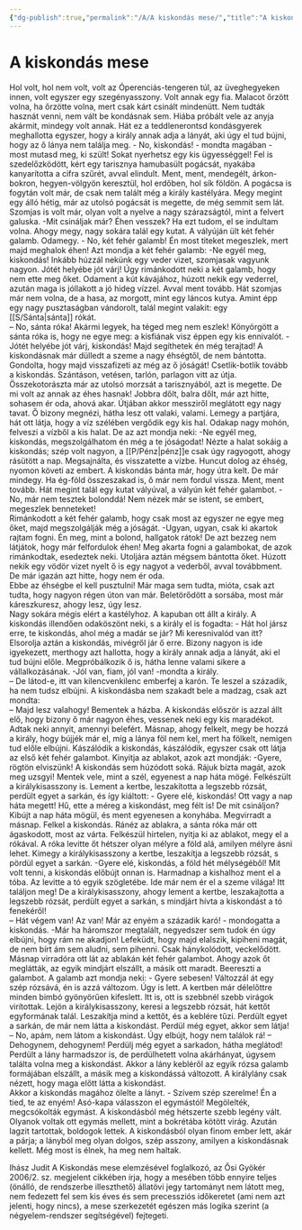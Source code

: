 ```yaml
---
{"dg-publish":true,"permalink":"/A/A kiskondás mese/","title":"A kiskondás mese","tags":["dg_uploaded"],"created":"2023-11-19T02:57","updated":"2023-11-19T02:57"}
---
```



# A kiskondás mese

Hol volt, hol nem volt, volt az Óperenciás-tengeren túl, az üveghegyeken innen, volt egyszer egy szegényasszony. Volt annak egy fia. Malacot őrzött volna, ha őrzötte volna, mert csak kárt csinált mindenütt. Nem tudták hasznát venni, nem vált be kondásnak sem. Hiába próbált vele az anyja akármit, mindegy volt annak. Hát ez a teddlenerontsd kondásgyerek meghallotta egyszer, hogy a király annak adja a lányát, aki úgy el tud bújni, hogy az ő lánya nem találja meg. - No, kiskondás! - mondta magában - most mutasd meg, ki szült! Sokat nyerhetsz egy kis ügyességgel! Fel is szedelőzködött, kért egy tarisznya hamubasült pogácsát, nyakába kanyarította a cifra szűrét, avval elindult. Ment, ment, mendegélt, árkon-bokron, hegyen-völgyön keresztül, hol erdőben, hol sík földön. A pogácsa is fogytán volt már, de csak nem talált még a király kastélyára. Megy megint egy álló hétig, már az utolsó pogácsát is megette, de még semmit sem lát. Szomjas is volt már, olyan volt a nyelve a nagy szárazságtól, mint a felvert galuska. -Mit csináljak már? Éhen vesszek? Ha ezt tudom, el se indultam volna. Ahogy megy, nagy sokára talál egy kutat. A vályúján ült két fehér galamb. Odamegy. - No, két fehér galamb! Én most titeket megeszlek, mert majd meghalok éhen! Azt mondja a két fehér galamb: -Ne egyél meg, kiskondás! Inkább húzzál nekünk egy veder vizet, szomjasak vagyunk nagyon. Jótét helyébe jót várj! Úgy rimánkodott neki a két galamb, hogy nem ette meg őket. Odament a kút kávájához, húzott nekik egy vederrel, azután maga is jóllakott a jó hideg vízzel. Avval ment tovább. Hát szomjas már nem volna, de a hasa, az morgott, mint egy láncos kutya. Amint épp egy nagy pusztaságban vándorolt, talál megint valakit: egy [[S/Sánta\|sánta]] rókát.  
– No, sánta róka! Akármi legyek, ha téged meg nem eszlek! Könyörgött a sánta róka is, hogy ne egye meg: a kisfiának visz éppen egy kis ennivalót. - Jótét helyébe jót várj, kiskondás! Majd segíthetek én még terajtad! A kiskondásnak már dülledt a szeme a nagy éhségtől, de nem bántotta. Gondolta, hogy majd visszafizeti az még az ő jóságát! Csetlik-botlik tovább a kiskondás. Szántáson, vetésen, tarlón, parlagon vitt az útja. Összekotorászta már az utolsó morzsát a tarisznyából, azt is megette. De mi volt az annak az éhes hasnak! Jobbra dőlt, balra dőlt, már azt hitte, sohasem ér oda, ahová akar. Útjában akkor messziről meglátott egy nagy tavat. Ő bizony megnézi, hátha lesz ott valaki, valami. Lemegy a partjára, hát ott látja, hogy a víz szélében vergődik egy kis hal. Odakap nagy mohón, felveszi a vízből a kis halat. De az azt mondja neki: -Ne egyél meg, kiskondás, megszolgálhatom én még a te jóságodat! Nézte a halat sokáig a kiskondás; szép volt nagyon, a [[P/Pénz\|pénz]]e csak úgy ragyogott, ahogy rásütött a nap. Megsajnálta, és visszatette a vízbe. Huncut dolog az éhség, nyomon követi az embert. A kiskondás bánta már, hogy útra kelt. De már mindegy. Ha ég-föld összeszakad is, ő már nem fordul vissza. Ment, ment tovább. Hát megint talál egy kutat vályúval, a vályún két fehér galambot. - No, már nem tesztek bolonddá! Nem nézek már se istent, se embert, megeszlek benneteket!  
Rimánkodott a két fehér galamb, hogy csak most az egyszer ne egye meg őket, majd megszolgálják még a jóságát. -Ugyan, ugyan, csak ki akartok rajtam fogni. Én meg, mint a bolond, hallgatok rátok! De azt bezzeg nem látjátok, hogy már felfordulok éhen! Meg akarta fogni a galambokat, de azok rimánkodtak, esedeztek neki. Utoljára aztán mégsem bántotta őket. Húzott nekik egy vödör vizet nyelt ő is egy nagyot a vederből, avval továbbment.  
De már igazán azt hitte, hogy nem ér oda.  
Ebbe az éhségbe el kell pusztulni! Már maga sem tudta, mióta, csak azt tudta, hogy nagyon régen úton van már. Beletörődött a sorsába, most már káreszkuresz, ahogy lesz, úgy lesz.  
Nagy sokára mégis elért a kastélyhoz. A kapuban ott állt a király. A kiskondás illendően odaköszönt neki, s a király el is fogadta: - Hát hol jársz erre, te kiskondás, ahol még a madár se jár? Mi keresnivalód van itt? Elsorolja aztán a kiskondás, mivégről jár ő erre. Bizony nagyon is ide igyekezett, merthogy azt hallotta, hogy a király annak adja a lányát, aki el tud bújni előle. Megpróbálkozik ő is, hátha lenne valami sikere a vállalkozásának. -Jól van, fiam, jól van! -mondta a király.  
– De látod-e, itt van kilencvenkilenc emberfej a karón. Te leszel a századik, ha nem tudsz elbújni. A kiskondásba nem szakadt bele a madzag, csak azt mondta:  
– Majd lesz valahogy! Bementek a házba. A kiskondás először is azzal állt elő, hogy bizony ő már nagyon éhes, vessenek neki egy kis maradékot. Adtak neki annyit, amennyi belefért. Másnap, ahogy felkelt, megy be hozzá a király, hogy bújjék már el, míg a lánya föl nem kel, mert ha fölkelt, nemigen tud előle elbújni. Kászálódik a kiskondás, kászálódik, egyszer csak ott látja az első két fehér galambot. Kinyitja az ablakot, azok azt mondják: -Gyere, rögtön elviszünk! A kiskondás sem húzódott soká. Rájuk bízta magát, azok meg uzsgyi! Mentek vele, mint a szél, egyenest a nap háta mögé. Felkészült a királykisasszony is. Lement a kertbe, leszakította a legszebb rózsát, perdült egyet a sarkán, és így kiáltott: - Gyere elé, kiskondás! Ott vagy a nap háta megett! Hű, ette a méreg a kiskondást, meg félt is! De mit csináljon? Kibújt a nap háta mögül, és ment egyenesen a konyhába. Megvirradt a másnap. Felkel a kiskondás. Ránéz az ablakra, a sánta róka már ott ágaskodott, most az várta. Felkészül hirtelen, nyitja ki az ablakot, megy el a rókával. A róka levitte őt hétszer olyan mélyre a föld alá, amilyen mélyre ásni lehet. Kimegy a királykisasszony a kertbe, leszakítja a legszebb rózsát, s pördül egyet a sarkán. -Gyere elé, kiskondás, a föld hét mélységéből! Mit volt tenni, a kiskondás előbújt onnan is. Harmadnap a kishalhoz ment el a tóba. Az levitte a tó egyik szögletébe. Ide már nem ér el a szeme világa! Itt találjon meg! De a királykisasszony, ahogy lement a kertbe, leszakajtotta a legszebb rózsát, perdült egyet a sarkán, s mindjárt hívta a kiskondást a tó fenekéről!  
– Hát végem van! Az van! Már az enyém a századik karó! - mondogatta a kiskondás. -Már ha háromszor megtalált, negyedszer sem tudok én úgy elbújni, hogy rám ne akadjon! Lefeküdt, hogy majd elalszik, kipiheni magát, de nem bírt ám sem aludni, sem pihenni. Csak hánykolódott, veckelődött.  
Másnap virradóra ott lát az ablakán két fehér galambot. Ahogy azok őt meglátták, az egyik mindjárt elszállt, a másik ott maradt. Beereszti a galambot. A galamb azt mondja neki: - Gyere sebesen! Változzál át egy szép rózsává, én is azzá változom. Úgy is lett. A kertben már délelőttre minden bimbó gyönyörűen kifeslett. Itt is, ott is szebbnél szebb virágok virítottak. Lejön a királykisasszony, keresi a legszebb rózsát, hát kettőt egyformának talál. Leszakítja mind a kettőt, és a keblére tűzi. Perdült egyet a sarkán, de már nem látta a kiskondást. Perdül még egyet, akkor sem látja!  
– No, apám, nem látom a kiskondást. Úgy elbújt, hogy nem találok rá! – Dehogynem, dehogynem! Perdülj még egyet a sarkadon, hátha meglátod! Perdült a lány harmadszor is, de perdülhetett volna akárhányat, úgysem találta volna meg a kiskondást. Akkor a lány kebléről az egyik rózsa galamb formájában elszállt, a másik meg a kiskondássá változott. A királylány csak nézett, hogy maga előtt látta a kiskondást.  
Akkor a kiskondás magához ölelte a lányt. - Szívem szép szerelme! Én a tied, te az enyém! Asó-kapa válasszon el egymástól! Megölelték, megcsókolták egymást. A kiskondásból még hétszerte szebb legény vált. Olyanok voltak ott egymás mellett, mint a bokrétába kötött virág. Azután lagzit tartottak, boldogok lettek. A kiskondásból olyan finom ember lett, akár a párja; a lányból meg olyan dolgos, szép asszony, amilyen a kiskondásnak kellett. Még most is élnek, ha meg nem haltak.  

Ihász Judit A Kiskondás mese elemzésével foglalkozó, az Ősi Gyökér 2006/2. sz. megjelent cikkében írja, hogy a mesében több ennyire teljes (önálló, de rendszerbe illeszthető) állatövi jegy tartományt nem látott meg, nem fedezett fel sem kis éves és sem precessziós időkeretet (ami nem azt jelenti, hogy nincs), a mese szerkezetét egészen más logika szerint (a négyelem-rendszer segítségével) fejtegeti.  